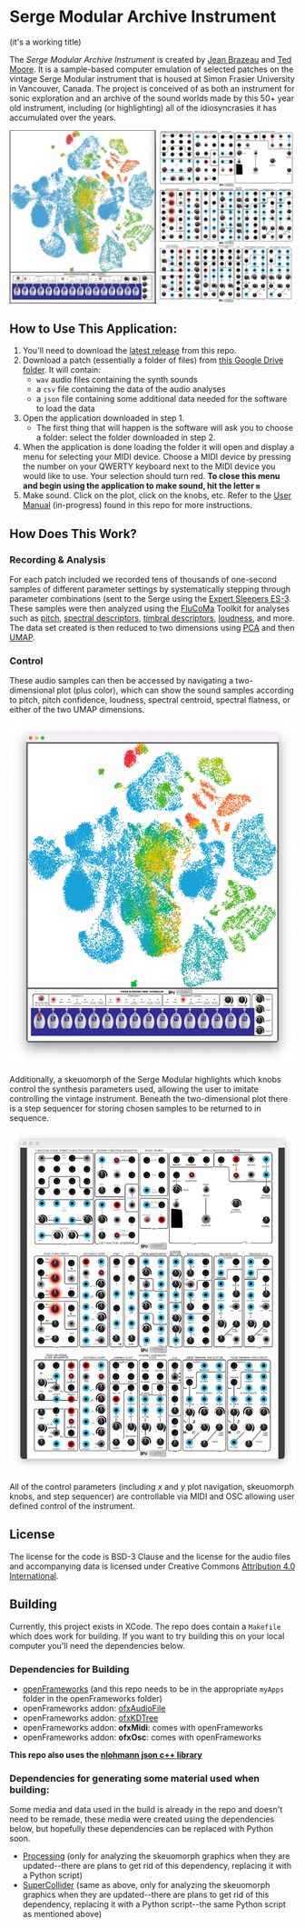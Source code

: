 # Serge Modular Archive Instrument

(it's a working title)

The _Serge Modular Archive Instrument_ is created by [Jean Brazeau](https://221a.ca/contributors/jean-brazeau/) and [Ted Moore](https://www.tedmooremusic.com/). It is a sample-based computer emulation of selected patches on the vintage Serge Modular instrument that is housed at Simon Frasier University in Vancouver, Canada. The project is conceived of as both an instrument for sonic exploration and an archive of the sound worlds made by this 50+ year old instrument, including (or highlighting) all of the idiosyncrasies it has accumulated over the years.

![Full SMAI](./documentation/figures/serge-full.jpg)

## How to Use This Application:

1. You'll need to download the [latest release](https://github.com/tedmoore/serge-archive-oF/releases/latest) from this repo. 
2. Download a patch (essentially a folder of files) from [this Google Drive folder](https://drive.google.com/drive/folders/1LRe2oOUYgVRhTToPmIJWTU4CTBDvpJhz?usp=sharing). It will contain:
    - `wav` audio files containing the synth sounds
    - a `csv` file containing the data of the audio analyses
    - a `json` file containing some additional data needed for the software to load the data
3. Open the application downloaded in step 1. 
    - The first thing that will happen is the software will ask you to choose a folder: select the folder downloaded in step 2.
4. When the application is done loading the folder it will open and display a menu for selecting your MIDI device. Choose a MIDI device by pressing the number on your QWERTY keyboard next to the MIDI device you would like to use. Your selection should turn red. **To close this menu and begin using the application to make sound, hit the letter `m`**
5. Make sound. Click on the plot, click on the knobs, etc. Refer to the [User Manual](https://github.com/tedmoore/serge-archive-oF/blob/main/documentation/SMAI-User-Manual.pdf) (in-progress) found in this repo for more instructions.

## How Does This Work?

### Recording & Analysis

For each patch included we recorded tens of thousands of one-second samples of different parameter settings by systematically stepping through parameter combinations (sent to the Serge using the [Expert Sleepers ES-3](https://www.expert-sleepers.co.uk/es3.html). These samples were then analyzed using the [FluCoMa](https://www.flucoma.org/) Toolkit for analyses such as [pitch](https://learn.flucoma.org/reference/pitch/), [spectral descriptors](https://learn.flucoma.org/reference/spectralshape/), [timbral descriptors](https://learn.flucoma.org/reference/mfcc/), [loudness](https://learn.flucoma.org/reference/loudness/), and more. The data set created is then reduced to two dimensions using [PCA](https://learn.flucoma.org/reference/pca/) and then [UMAP](https://learn.flucoma.org/reference/umap/).

### Control 

These audio samples can then be accessed by navigating a two-dimensional plot (plus color), which can show the sound samples according to pitch, pitch confidence, loudness, spectral centroid, spectral flatness, or either of the two UMAP dimensions. 

![2D Plot](./documentation/figures/serge-plot.jpg)

Additionally, a skeuomorph of the Serge Modular highlights which knobs control the synthesis parameters used, allowing the user to imitate controlling the vintage instrument. Beneath the two-dimensional plot there is a step sequencer for storing chosen samples to be returned to in sequence.

![Skeuomorph](./documentation/figures/serge-skeuomorph.jpg)

All of the control parameters (including _x_ and _y_ plot navigation, skeuomorph knobs, and step sequencer) are controllable via MIDI and OSC allowing user defined control of the instrument.

## License

The license for the code is BSD-3 Clause and the license for the audio files and accompanying data is licensed under Creative Commons [Attribution 4.0 International](http://creativecommons.org/licenses/by/4.0/).

## Building

Currently, this project exists in XCode. The repo does contain a `Makefile` which does work for building. If you want to try building this on your local computer you'll need the dependencies below.

### Dependencies for Building

* [openFrameworks](https://openframeworks.cc/) (and this repo needs to be in the appropriate `myApps` folder in the openFrameworks folder)
* openFrameworks addon: [ofxAudioFile](https://github.com/npisanti/ofxAudioFile)
* openFrameworks addon: [ofxKDTree](https://github.com/genekogan/ofxKDTree)
* openFrameworks addon: **ofxMidi**: comes with openFrameworks
* openFrameworks addon: **ofxOsc**: comes with openFrameworks

**This repo also uses the [nlohmann json c++ library](https://github.com/nlohmann/json)**

### Dependencies for generating some material used when building:

Some media and data used in the build is already in the repo and doesn't need to be remade, these media were created using the dependencies below, but hopefully these dependencies can be replaced with Python soon.

* [Processing](https://processing.org/) (only for analyzing the skeuomorph graphics when they are updated--there are plans to get rid of this dependency, replacing it with a Python script)
* [SuperCollider](https://supercollider.github.io/) (same as above, only for analyzing the skeuomorph graphics when they are updated--there are plans to get rid of this dependency, replacing it with a Python script--the same Python script as mentioned above)
